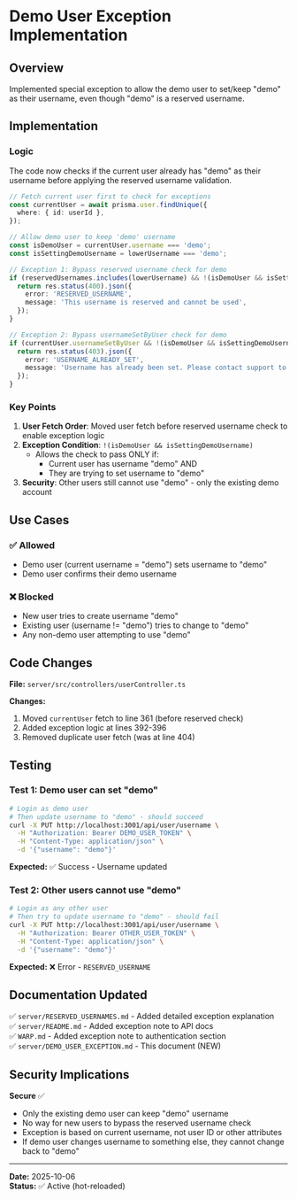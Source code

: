 # Demo User Exception Implementation

## Overview
Implemented special exception to allow the demo user to set/keep "demo" as their username, even though "demo" is a reserved username.

## Implementation

### Logic
The code now checks if the current user already has "demo" as their username before applying the reserved username validation.

```typescript
// Fetch current user first to check for exceptions
const currentUser = await prisma.user.findUnique({
  where: { id: userId },
});

// Allow demo user to keep 'demo' username
const isDemoUser = currentUser.username === 'demo';
const isSettingDemoUsername = lowerUsername === 'demo';

// Exception 1: Bypass reserved username check for demo
if (reservedUsernames.includes(lowerUsername) && !(isDemoUser && isSettingDemoUsername)) {
  return res.status(400).json({
    error: 'RESERVED_USERNAME',
    message: 'This username is reserved and cannot be used',
  });
}

// Exception 2: Bypass usernameSetByUser check for demo
if (currentUser.usernameSetByUser && !(isDemoUser && isSettingDemoUsername)) {
  return res.status(403).json({
    error: 'USERNAME_ALREADY_SET',
    message: 'Username has already been set. Please contact support to change it.',
  });
}
```

### Key Points

1. **User Fetch Order**: Moved user fetch before reserved username check to enable exception logic
2. **Exception Condition**: `!(isDemoUser && isSettingDemoUsername)`
   - Allows the check to pass ONLY if:
     - Current user has username "demo" AND
     - They are trying to set username to "demo"
3. **Security**: Other users still cannot use "demo" - only the existing demo account

## Use Cases

### ✅ Allowed
- Demo user (current username = "demo") sets username to "demo"
- Demo user confirms their demo username

### ❌ Blocked
- New user tries to create username "demo"
- Existing user (username != "demo") tries to change to "demo"
- Any non-demo user attempting to use "demo"

## Code Changes

**File:** `server/src/controllers/userController.ts`

**Changes:**
1. Moved `currentUser` fetch to line 361 (before reserved check)
2. Added exception logic at lines 392-396
3. Removed duplicate user fetch (was at line 404)

## Testing

### Test 1: Demo user can set "demo"
```bash
# Login as demo user
# Then update username to "demo" - should succeed
curl -X PUT http://localhost:3001/api/user/username \
  -H "Authorization: Bearer DEMO_USER_TOKEN" \
  -H "Content-Type: application/json" \
  -d '{"username": "demo"}'
```

**Expected:** ✅ Success - Username updated

### Test 2: Other users cannot use "demo"  
```bash
# Login as any other user
# Then try to update username to "demo" - should fail
curl -X PUT http://localhost:3001/api/user/username \
  -H "Authorization: Bearer OTHER_USER_TOKEN" \
  -H "Content-Type: application/json" \
  -d '{"username": "demo"}'
```

**Expected:** ❌ Error - `RESERVED_USERNAME`

## Documentation Updated

✅ `server/RESERVED_USERNAMES.md` - Added detailed exception explanation  
✅ `server/README.md` - Added exception note to API docs  
✅ `WARP.md` - Added exception note to authentication section  
✅ `server/DEMO_USER_EXCEPTION.md` - This document (NEW)

## Security Implications

**Secure** ✅
- Only the existing demo user can keep "demo" username
- No way for new users to bypass the reserved username check
- Exception is based on current username, not user ID or other attributes
- If demo user changes username to something else, they cannot change back to "demo"

---

**Date:** 2025-10-06  
**Status:** ✅ Active (hot-reloaded)
